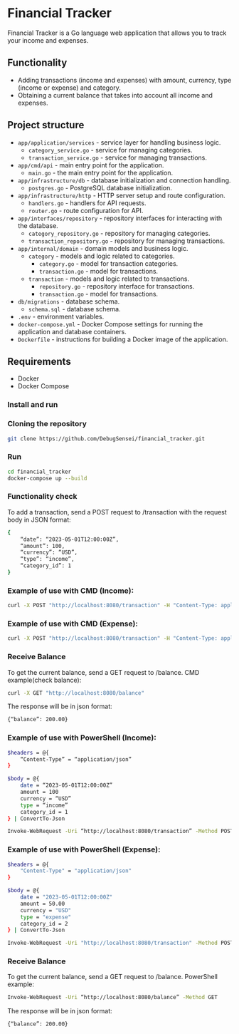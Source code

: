 # Financial Tracker

Financial Tracker is a Go language web application that allows you to track your income and expenses.

## Functionality

- Adding transactions (income and expenses) with amount, currency, type (income or expense) and category.
- Obtaining a current balance that takes into account all income and expenses.

## Project structure

- `app/application/services` - service layer for handling business logic.
  - `category_service.go` - service for managing categories.
  - `transaction_service.go` - service for managing transactions.
- `app/cmd/api` - main entry point for the application.
  - `main.go` - the main entry point for the application.
- `app/infrastructure/db` - database initialization and connection handling.
  - `postgres.go` - PostgreSQL database initialization.
- `app/infrastructure/http` - HTTP server setup and route configuration.
  - `handlers.go` - handlers for API requests.
  - `router.go` - route configuration for API.
- `app/interfaces/repository` - repository interfaces for interacting with the database.
  - `category_repository.go` - repository for managing categories.
  - `transaction_repository.go` - repository for managing transactions.
- `app/internal/domain` - domain models and business logic.
  - `category` - models and logic related to categories.
    - `category.go` - model for transaction categories.
    - `transaction.go` - model for transactions.
  - `transaction` - models and logic related to transactions.
    - `repository.go` - repository interface for transactions.
    - `transaction.go` - model for transactions.
- `db/migrations` - database schema.
  - `schema.sql` - database schema.
- `.env` - environment variables.
- `docker-compose.yml` - Docker Compose settings for running the application and database containers.
- `Dockerfile` - instructions for building a Docker image of the application.

## Requirements

- Docker
- Docker Compose

### Install and run

### Cloning the repository
```bash
git clone https://github.com/DebugSensei/financial_tracker.git
```
### Run
```bash
cd financial_tracker
docker-compose up --build
```
### Functionality check
To add a transaction, send a POST request to /transaction with the request body in JSON format:
```bash
{
    “date”: “2023-05-01T12:00:00Z”,
    “amount”: 100,
    “currency”: “USD”,
    “type”: “income”,
    “category_id”: 1
}
```
### Example of use with CMD (Income):
```bash
curl -X POST "http://localhost:8080/transaction" -H "Content-Type: application/json" -d "{ \"date\": \"2024-05-01T12:19:18Z\", \"amount\": 100, \"currency\": \"USD\", \"type\": \"income\", \"category_id\": 1 }"
```
### Example of use with CMD (Expense):
```bash
curl -X POST "http://localhost:8080/transaction" -H "Content-Type: application/json" -d "{ \"date\": \"2024-05-01T12:00:00Z\", \"amount\": 50.00, \"currency\": \"USD\", \"type\": \"expense\", \"category_id\": 2 }"
```
### Receive Balance
To get the current balance, send a GET request to /balance.
CMD example(check balance):
```bash
curl -X GET "http://localhost:8080/balance"
```
The response will be in json format:
```bash
{“balance”: 200.00}
```

### Example of use with PowerShell (Income):
```bash
$headers = @{
    “Content-Type” = “application/json”
}

$body = @{
    date = “2023-05-01T12:00:00Z”
    amount = 100
    currency = “USD”
    type = “income”
    category_id = 1
} | ConvertTo-Json

Invoke-WebRequest -Uri “http://localhost:8080/transaction” -Method POST -Headers $headers -Body $body
```
### Example of use with PowerShell (Expense):
```bash
$headers = @{
    "Content-Type" = "application/json"
}

$body = @{
    date = "2023-05-01T12:00:00Z"
    amount = 50.00
    currency = "USD"
    type = "expense"
    category_id = 2
} | ConvertTo-Json

Invoke-WebRequest -Uri "http://localhost:8080/transaction" -Method POST -Headers $headers -Body $body
```

### Receive Balance
To get the current balance, send a GET request to /balance.
PowerShell example:
```bash
Invoke-WebRequest -Uri “http://localhost:8080/balance” -Method GET
```
The response will be in json format:
```bash
{“balance”: 200.00}
```

